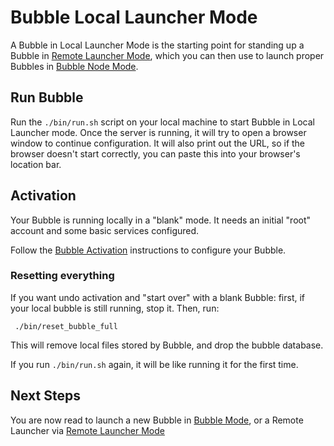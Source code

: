 # Bubble Local Launcher Mode
A Bubble in Local Launcher Mode is the starting point for standing up a Bubble in
[Remote Launcher Mode](remote-launcher.md), which you can then use to launch proper Bubbles
in [Bubble Node Mode](launch-node.md).

## Run Bubble
Run the `./bin/run.sh` script on your local machine to start Bubble in Local Launcher mode.
Once the server is running, it will try to open a browser window to continue configuration.
It will also print out the URL, so if the browser doesn't start correctly, you can paste this
into your browser's location bar.

## Activation
Your Bubble is running locally in a "blank" mode. It needs an initial "root" account and some basic services configured.

Follow the [Bubble Activation](activation.md) instructions to configure your Bubble.

### Resetting everything
If you want undo activation and "start over" with a blank Bubble: first, if your local bubble is still running, stop it.
Then, run:

     ./bin/reset_bubble_full

This will remove local files stored by Bubble, and drop the bubble database.

If you run `./bin/run.sh` again, it will be like running it for the first time.

## Next Steps
You are now read to launch a new Bubble in [Bubble Mode](launch-node.md), or
a Remote Launcher via [Remote Launcher Mode](remote-launcher.md)
